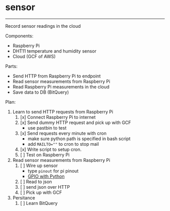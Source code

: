 # sensor
----------------------------------------------------------------
Record sensor readings in the cloud

Components:
- Raspberry Pi
- DHT11 temperature and humidity sensor
- Cloud (GCF of AWS)

Parts:
- Send HTTP from Raspberry Pi to endpoint
- Read sensor measurements from Raspberry Pi
- Read Raspberry Pi measurements in the cloud
- Save data to DB (BitQuery)

Plan:
1. Learn to send HTTP requests from Raspberry Pi
	1. [x] Connect Raspberry Pi to internet
	2. [x] Send dummy HTTP request and pick up with GCF
		- use pastbin to test
	3. [x] Send requests every minute with cron
		- make sure python path is specified in bash script
		- add `MAILTO=""` to cron to stop mail
	4. [x] Write script to setup cron.
	5. [ ] Test on Raspberry Pi
2. Read sensor measurements from Raspberry Pi
	1. [ ] Wire up sensor
		- type `pinout` for pi pinout
		- [GPIO with Python](https://www.raspberrypi.org/documentation/usage/gpio/python/README.md)
	2. [ ] Read to json
	3. [ ] send json over HTTP
	4. [ ] Pick up with GCF
3. Persitance
	1. [ ] Learn BitQuery 